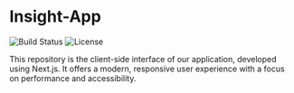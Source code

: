 # Insight-App

![Build Status](https://github.com/your-username/your-repo/actions/workflows/ci.yml/badge.svg)
![License](https://img.shields.io/github/license/your-username/your-repo)

This repository is the client-side interface of our application, developed using Next.js. It offers a modern, responsive user experience with a focus on performance and accessibility.
